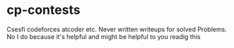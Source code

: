 # cp-contests
Csesfi codeforces atcoder etc. Never written writeups for solved Problems. No I do because it's helpful and might be helpful to you readig this 

